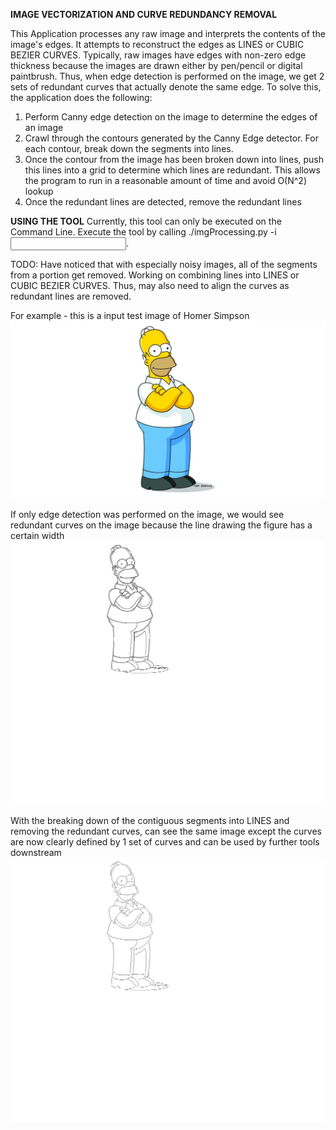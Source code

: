 **IMAGE VECTORIZATION AND CURVE REDUNDANCY REMOVAL**

This Application processes any raw image and interprets the contents of the image's edges. It attempts to reconstruct the edges as LINES or CUBIC BEZIER CURVES.
Typically, raw images have edges with non-zero edge thickness because the images are drawn either by pen/pencil or digital paintbrush. Thus, when edge detection is performed on the image, we get 2 sets of redundant curves that actually denote the same edge.
To solve this, the application does the following:
1) Perform Canny edge detection on the image to determine the edges of an image
2) Crawl through the contours generated by the Canny Edge detector. For each contour, break down the segments into lines.
3) Once the contour from the image has been broken down into lines, push this lines into a grid to determine which lines are redundant. This allows the program to run in a reasonable amount of time and avoid O(N^2) lookup
4) Once the redundant lines are detected, remove the redundant lines

**USING THE TOOL**
Currently, this tool can only be executed on the Command Line. Execute the tool by calling ./imgProcessing.py -i <input image to process>.

TODO: Have noticed that with especially noisy images, all of the segments from a portion get removed. Working on combining lines into LINES or CUBIC BEZIER CURVES. Thus, may also need to align the curves as redundant lines are removed.

For example - this is a input test image of Homer Simpson
![screenshot](images/HomerSimpsonArmsCrossed.png)

If only edge detection was performed on the image, we would see redundant curves on the image because the line drawing the figure has a certain width
![screenshot](images/HomerSimpsonArmsCrossedGRIDOVERLAY_ORIG_FROMLINEMAP.png)

With the breaking down of the contiguous segments into LINES and removing the redundant curves, can see the same image except the curves are now clearly defined by 1 set of curves and can be used by further tools downstream
![screenshot](images/HomerSimpsonArmsCrossedGRIDOVERLAY_RMV_REDUNDANT_CONTOURS_FROMLINEMAP.png)
